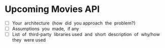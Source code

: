 # Upcoming Movies API

- [ ] Your​ ​ architecture​ ​ (how​ ​ did​ ​ you​ ​ approach​ ​ the​ ​ problem?)
- [ ] Assumptions​ ​ you​ ​ made,​ ​ if​ ​ any
- [ ] List​ ​ of​ ​ third-party​ ​ libraries​ ​ used​ ​ and​ ​ short​ ​ description​ ​ of​ ​ why/how​ ​ they​ ​ were​ ​ used